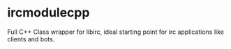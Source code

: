 ircmodulecpp
============

Full C++ Class wrapper for libirc, ideal starting point for irc applications like clients and bots.